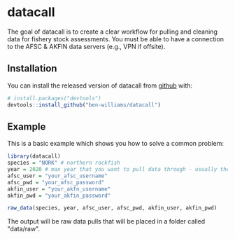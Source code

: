 
# datacall

<!-- badges: start -->
<!-- badges: end -->

The goal of datacall is to create a clear workflow for pulling and cleaning data for fishery stock assessments.
You must be able to have a connection to the AFSC & AKFIN data servers (e.g., VPN if offsite).

## Installation

You can install the released version of datacall from [github](https://github.com/ben-williams/datacall) with:

``` r
# install.packages("devtools")
devtools::install_github("ben-williams/datacall")
```

## Example

This is a basic example which shows you how to solve a common problem:

``` r
library(datacall)
species = "NORK" # northern rockfish
year = 2020 # max year that you want to pull data through - usually the current year
afsc_user = "your_afsc_username"
afsc_pwd = "your_afsc_password"
akfin_user = "your_akfn_username"
akfin_pwd = "your_akfin_password"

raw_data(species, year, afsc_user, afsc_pwd, akfin_user, akfin_pwd)
```
The output will be raw data pulls that will be placed in a folder called "data/raw".

